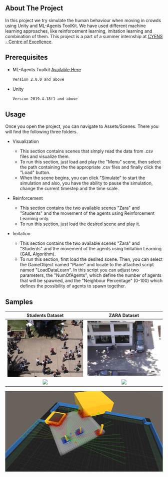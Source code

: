 <!-- ABOUT THE PROJECT -->
## About The Project

In this project we try simulate the human behaviour when moving in crowds using Unity and ML-Agents ToolKit. We have used different machine learning approaches, like reinforcement learning, imitation learning and combination of them.
This project is a part of a summer internship at [CYENS - Centre of Excellence](https://www.cyens.org.cy/en-gb/).

## Prerequisites

* ML-Agents Toolkit [Available Here](https://github.com/Unity-Technologies/ml-agents)
  ```sh
  Version 2.0.0 and above
  ```
* Unity
  ```sh
  Version 2019.4.18f1 and above
  ```
  
<!-- USAGE EXAMPLES -->
## Usage

Once you open the project, you can navigate to Assets/Scenes. There you will find the following three folders.


* Visualization
  *  This section contains scenes that simply read the data from .csv files and visualize them.
  *  To run this section, just load and play the "Menu" scene, then select the path containing the the appropriate .csv files and finally click the "Load" button.
  *  When the scene begins, you can click "Simulate" to start the simulation and also, you have the ability to pause the simulation, change the current timestep and the time scale. 
  
* Reinforcement
  *  This section contains the two available scenes "Zara" and "Students" and the movement of the agents using Reinforcement Learning only.
  *  To run this section, just load the desired scene and play it.

* Imitation
  *  This section contains the two available scenes "Zara" and "Students" and the movement of the agents using Imitation Learning (GAIL Algorithm).
  *  To run this section, first load the desired scene. Then, you can select the GameObject named "Plane" and locate to the attached script named "LoadDataLearn". In this script you can adjust two parameters, the "NumOfAgents", which define the number of agents that will be spawned, and the "Neighbour Percentage" (0-100) which defines the possibility of agents to spawn together. 

## Samples
Students Dataset             |  ZARA Dataset
:-------------------------:|:-------------------------:
<img src="SampleImages/Sample1.PNG">  |  <img src="SampleImages/Sample2.PNG">
<img src="SampleImages/StudentsGif.gif">  |  <img src="SampleImages/ZaraGif.gif">
<img src="SampleImages/Sample3.PNG">
